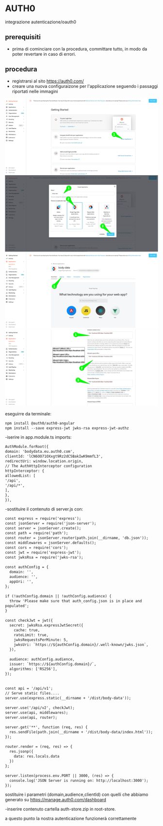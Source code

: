 # AUTH0

integrazione autenticazione/oauth0

## prerequisiti

- prima di cominciare con la procedura, committare tutto, in modo da poter revertare in caso di errori.

## procedura

- registrarsi al sito https://auth0.com/
- creare una nuova configuraizone per l'applicazione seguendo i passaggi riportati nelle immagini

![passaggio n.1](./img/01.png)
![passaggio n.2](./img/02.png)
![passaggio n.3](./img/03.png)
![passaggio n.4](./img/04.png)

eseguirre da terminale:
```
npm install @auth0/auth0-angular
npm install --save express-jwt jwks-rsa express-jwt-authz
```

-iserire in app.module.ts imports:

```
AuthModule.forRoot({
domain: 'bodydata.eu.auth0.com',
clientId: 'lCN6OO71OXxgt9Rz2dC5BakIwK9mmfL3',
redirectUri: window.location.origin,
// The AuthHttpInterceptor configuration
httpInterceptor: {
allowedList: [
'/api',
'/api/*',
],
},
}),
```

-sostituire il contenuto di server.js con:

```
const express = require('express');
const jsonServer = require('json-server');
const server = jsonServer.create();
const path = require('path');
const router = jsonServer.router(path.join(__dirname, 'db.json'));
const middlewares = jsonServer.defaults();
const cors = require('cors');
const jwt = require('express-jwt');
const jwksRsa = require('jwks-rsa');

const authConfig = {
  domain: '',
  audience: '',
  appUri: '',
};

if (!authConfig.domain || !authConfig.audience) {
  throw 'Please make sure that auth_config.json is in place and populated';
}

const checkJwt = jwt({
  secret: jwksRsa.expressJwtSecret({
    cache: true,
    rateLimit: true,
    jwksRequestsPerMinute: 5,
    jwksUri: `https://${authConfig.domain}/.well-known/jwks.json`,
  }),

  audience: authConfig.audience,
  issuer: `https://${authConfig.domain}/`,
  algorithms: ['RS256'],
});


const api = '/api/v1';
// Serve static files....
server.use(express.static(__dirname + '/dist/body-data'));

server.use('/api/v2', checkJwt);
server.use(api, middlewares);
server.use(api, router);

server.get('**', function (req, res) {
  res.sendFile(path.join(__dirname + '/dist/body-data/index.html'));
});

router.render = (req, res) => {
  res.jsonp({
    data: res.locals.data
  })
};

server.listen(process.env.PORT || 3000, (res) => {
  console.log('JSON Server is running on: http://localhost:3000');
});

```

sostituire i parametri (domain,audience,clientId) con quelli che abbiamo generato su https://manage.auth0.com/dashboard

-inserire contenuto cartella auth-store.zip in root-store.

a questo punto la nostra autenticazione funzionerà correttamente
